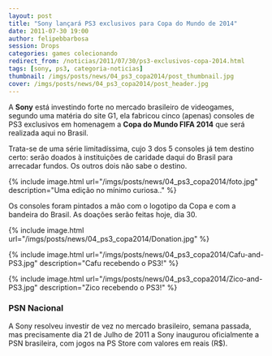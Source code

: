 ```yaml
---
layout: post
title: "Sony lançará PS3 exclusivos para Copa do Mundo de 2014"
date: 2011-07-30 19:00
author: felipebbarbosa
session: Drops
categories: games colecionando
redirect_from: /noticias/2011/07/30/ps3-exclusivos-copa-2014.html
tags: [sony, ps3, categoria-noticias]
thumbnail: /imgs/posts/news/04_ps3_copa2014/post_thumbnail.jpg
cover: /imgs/posts/news/04_ps3_copa2014/post_header.jpg
---
```


A **Sony** está investindo forte no mercado brasileiro de videogames, segundo uma matéria do site G1, ela fabricou cinco (apenas) consoles de PS3 exclusivos em homenagem a **Copa do Mundo FIFA 2014** que será realizada aqui no Brasil.

<!--more-->

Trata-se de uma série limitadíssima, cujo 3 dos 5 consoles já tem destino certo: serão doados à instituições de caridade daqui do Brasil para arrecadar fundos. Os outros dois não sabe o destino.

{% include image.html
    url="/imgs/posts/news/04_ps3_copa2014/foto.jpg"
    description="Uma edição no mínimo curiosa.." %}

Os consoles foram pintados a mão com o logotipo da Copa e com a bandeira do Brasil. As doações serão feitas hoje, dia 30.

{% include image.html
    url="/imgs/posts/news/04_ps3_copa2014/Donation.jpg" %}

{% include image.html
    url="/imgs/posts/news/04_ps3_copa2014/Cafu-and-PS3.jpg"
    description="Cafu recebendo o PS3!" %}

{% include image.html
    url="/imgs/posts/news/04_ps3_copa2014/Zico-and-PS3.jpg"
    description="Zico recebendo o PS3!" %}

### PSN Nacional

A Sony resolveu investir de vez no mercado brasileiro, semana passada, mas precisamente dia 21 de Julho de 2011 a Sony inaugurou oficialmente a PSN brasileira, com jogos na PS Store com valores em reais (R\$).
